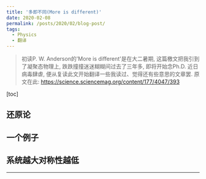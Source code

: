 ```yaml
---
title: '多即不同(More is different)'
date: 2020-02-08
permalink: /posts/2020/02/blog-post/
tags:
  - Physics
  - 翻译
---
```


 > 初读P. W. Anderson的'More is different'是在大二暑期, 这篇檄文把我引到了凝聚态物理上, 跌跌撞撞迷迷糊糊间过去了三年多, 即将开始念Ph.D. 近日病毒肆虐, 便从复读此文开始翻译一些我读过、觉得还有些意思的文章罢. 原文在此: https://science.sciencemag.org/content/177/4047/393

[toc]

## 还原论

## 一个例子

## 系统越大对称性越低

------